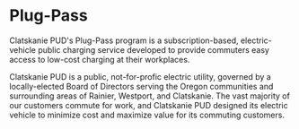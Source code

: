 # Plug-Pass

Clatskanie PUD's Plug-Pass program is a subscription-based, electric-vehicle public charging service developed to provide commuters easy access to low-cost charging at their workplaces.

Clatskanie PUD is a public, not-for-profic electric utility, governed by a locally-elected Board of Directors serving the Oregon communities and surrounding areas of Rainier, Westport, and Clatskanie.  The vast majority of our customers commute for work, and Clatskanie PUD designed its electric vehicle to minimize cost and maximize value for its commuting customers.  

